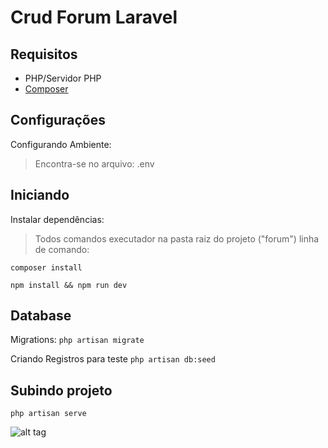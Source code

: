 # Crud Forum Laravel

## Requisitos
- PHP/Servidor PHP
- [Composer](https://getcomposer.org/)

## Configurações
Configurando Ambiente:
> Encontra-se no arquivo: .env

## Iniciando
Instalar dependências:
> Todos comandos executador na pasta raiz do projeto ("forum\") linha de comando:

`composer install` 

`npm install && npm run dev` 

## Database
Migrations:
`php artisan migrate` 

Criando Registros para teste
`php artisan db:seed`

## Subindo projeto
`php artisan serve`

![alt tag](https://github.com/karenyov/crudForumLaravel/page-noticias)

